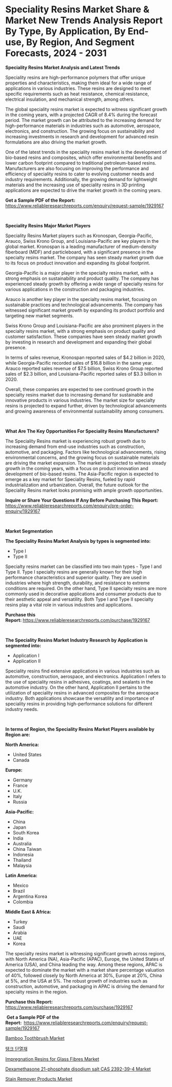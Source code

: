 <p><h1>Speciality Resins Market Share & Market New Trends Analysis Report By Type, By Application, By End-use, By Region, And Segment Forecasts, 2024 - 2031</h1></p><p><strong>Speciality Resins Market Analysis and Latest Trends</strong></p>
<p><p>Speciality resins are high-performance polymers that offer unique properties and characteristics, making them ideal for a wide range of applications in various industries. These resins are designed to meet specific requirements such as heat resistance, chemical resistance, electrical insulation, and mechanical strength, among others.</p><p>The global speciality resins market is expected to witness significant growth in the coming years, with a projected CAGR of 8.4% during the forecast period. The market growth can be attributed to the increasing demand for high-performance materials in industries such as automotive, aerospace, electronics, and construction. The growing focus on sustainability and increasing investments in research and development for advanced resin formulations are also driving the market growth.</p><p>One of the latest trends in the speciality resins market is the development of bio-based resins and composites, which offer environmental benefits and lower carbon footprint compared to traditional petroleum-based resins. Manufacturers are also focusing on improving the performance and efficiency of speciality resins to cater to evolving customer needs and industry requirements. Additionally, the growing demand for lightweight materials and the increasing use of speciality resins in 3D printing applications are expected to drive the market growth in the coming years.</p></p>
<p><strong>Get a Sample PDF of the Report:&nbsp;</strong> <a href="https://www.reliableresearchreports.com/enquiry/request-sample/1929167">https://www.reliableresearchreports.com/enquiry/request-sample/1929167</a></p>
<p>&nbsp;</p>
<p><strong>Speciality Resins Major Market Players</strong></p>
<p><p>Speciality Resins Market players such as Kronospan, Georgia-Pacific, Arauco, Swiss Krono Group, and Louisiana-Pacific are key players in the global market. Kronospan is a leading manufacturer of medium-density fiberboard (MDF) and particleboard, with a significant presence in the specialty resins market. The company has seen steady market growth due to its focus on product innovation and expanding its global footprint.</p><p>Georgia-Pacific is a major player in the specialty resins market, with a strong emphasis on sustainability and product quality. The company has experienced steady growth by offering a wide range of specialty resins for various applications in the construction and packaging industries.</p><p>Arauco is another key player in the specialty resins market, focusing on sustainable practices and technological advancements. The company has witnessed significant market growth by expanding its product portfolio and targeting new market segments.</p><p>Swiss Krono Group and Louisiana-Pacific are also prominent players in the specialty resins market, with a strong emphasis on product quality and customer satisfaction. These companies have seen steady market growth by investing in research and development and expanding their global presence.</p><p>In terms of sales revenue, Kronospan reported sales of $4.2 billion in 2020, while Georgia-Pacific recorded sales of $16.8 billion in the same year. Arauco reported sales revenue of $7.5 billion, Swiss Krono Group reported sales of $2.3 billion, and Louisiana-Pacific reported sales of $3.3 billion in 2020.</p><p>Overall, these companies are expected to see continued growth in the specialty resins market due to increasing demand for sustainable and innovative products in various industries. The market size for specialty resins is projected to expand further, driven by technological advancements and growing awareness of environmental sustainability among consumers.</p></p>
<p>&nbsp;</p>
<p><strong>What Are The Key Opportunities For Speciality Resins Manufacturers?</strong></p>
<p><p>The Speciality Resins market is experiencing robust growth due to increasing demand from end-use industries such as construction, automotive, and packaging. Factors like technological advancements, rising environmental concerns, and the growing focus on sustainable materials are driving the market expansion. The market is projected to witness steady growth in the coming years, with a focus on product innovation and development of bio-based resins. The Asia-Pacific region is expected to emerge as a key market for Speciality Resins, fueled by rapid industrialization and urbanization. Overall, the future outlook for the Speciality Resins market looks promising with ample growth opportunities.</p></p>
<p><strong>Inquire or Share Your Questions If Any Before Purchasing This Report:</strong> <a href="https://www.reliableresearchreports.com/enquiry/pre-order-enquiry/1929167">https://www.reliableresearchreports.com/enquiry/pre-order-enquiry/1929167</a></p>
<p>&nbsp;</p>
<p><strong>Market Segmentation</strong></p>
<p><strong>The Speciality Resins Market Analysis by types is segmented into:</strong></p>
<p><ul><li>Type I</li><li>Type II</li></ul></p>
<p><p>Specialty resins market can be classified into two main types - Type I and Type II. Type I specialty resins are generally known for their high performance characteristics and superior quality. They are used in industries where high strength, durability, and resistance to extreme conditions are required. On the other hand, Type II specialty resins are more commonly used in decorative applications and consumer products due to their aesthetic appeal and versatility. Both Type I and Type II specialty resins play a vital role in various industries and applications.</p></p>
<p><strong>Purchase this Report:&nbsp;</strong><a href="https://www.reliableresearchreports.com/purchase/1929167">https://www.reliableresearchreports.com/purchase/1929167</a></p>
<p>&nbsp;</p>
<p><strong>The Speciality Resins Market Industry Research by Application is segmented into:</strong></p>
<p><ul><li>Application I</li><li>Application II</li></ul></p>
<p><p>Speciality resins find extensive applications in various industries such as automotive, construction, aerospace, and electronics. Application I refers to the use of speciality resins in adhesives, coatings, and sealants in the automotive industry. On the other hand, Application II pertains to the utilization of speciality resins in advanced composites for the aerospace industry. Both applications showcase the versatility and importance of speciality resins in providing high-performance solutions for different industry needs.</p></p>
<p>&nbsp;</p>
<p><strong>In terms of Region, the Speciality Resins Market Players available by Region are:</strong></p>
<p>
    <p> <strong> North America: </strong>
        <ul>
            <li>United States</li>
            <li>Canada</li>
        </ul>
        </p> 
    <p> <strong> Europe: </strong>
        <ul>
            <li>Germany</li>
            <li>France</li>
            <li>U.K.</li>
            <li>Italy</li>
            <li>Russia</li>
        </ul>
        </p> 
    <p> <strong> Asia-Pacific: </strong>
        <ul>
            <li>China</li>
            <li>Japan</li>
            <li>South Korea</li>
            <li>India</li>
            <li>Australia</li>
            <li>China Taiwan</li>
            <li>Indonesia</li>
            <li>Thailand</li>
            <li>Malaysia</li>
        </ul>
        </p> 
    <p> <strong> Latin America: </strong>
        <ul>
            <li>Mexico</li>
            <li>Brazil</li>
            <li>Argentina Korea</li>
            <li>Colombia</li>
        </ul>
        </p> 
    <p> <strong> Middle East & Africa: </strong>
        <ul>
            <li>Turkey</li>
            <li>Saudi</li>
            <li>Arabia</li>
            <li>UAE</li>
            <li>Korea</li>
        </ul>
    </p>
    </p>
<p><p>The specialty resins market is witnessing significant growth across regions, with North America (NA), Asia-Pacific (APAC), Europe, the United States of America (USA), and China leading the way. Among these regions, APAC is expected to dominate the market with a market share percentage valuation of 40%, followed closely by North America at 30%, Europe at 20%, China at 5%, and the USA at 5%. The robust growth of industries such as construction, automotive, and packaging in APAC is driving the demand for specialty resins in the region.</p></p>
<p><strong>Purchase this Report: </strong><a href="https://www.reliableresearchreports.com/purchase/1929167">https://www.reliableresearchreports.com/purchase/1929167</a></p>
<p>&nbsp;<strong>Get a Sample PDF of the Report:&nbsp;&nbsp;</strong><a href="https://www.reliableresearchreports.com/enquiry/request-sample/1929167">https://www.reliableresearchreports.com/enquiry/request-sample/1929167</a></p>
<p><strong></strong></p>
<p><p><a href="https://view.publitas.com/reportprime-1/bamboo-toothbrush-market-provides-detailed-segmentation-of-this-market-based-on-type-application-and-region-and-forecast-for-the-period-from-2024-2031/">Bamboo Toothbrush Market</a></p><p><a href="https://medium.com/@oxehjhnqfqdjy2/%ED%83%B1%ED%81%AC-%EB%8B%A8%EC%97%B4-%EC%8B%9C%EC%9E%A5-%EC%A1%B0%EC%82%AC-%EB%B3%B4%EA%B3%A0%EC%84%9C-%EA%B7%B8-%EC%97%AD%EC%82%AC-%EB%B0%8F-2024%EB%85%84%EB%B6%80%ED%84%B0-2031%EB%85%84%EA%B9%8C%EC%A7%80%EC%9D%98-%EC%98%88%EC%B8%A1-61ee41842016">탱크 단열재</a></p><p><a href="https://github.com/moyahfrancoestellec51j635wcx/Market-Research-Report-List-1/blob/main/impregnation-resins-for-glass-fibres-market.md">Impregnation Resins for Glass Fibres Market</a></p><p><a href="https://forested-sushi-9b0.notion.site/Dexamethasone-21-phosphate-disodium-salt-CAS-2392-39-4-Market-Size-Market-Trends-and-Growth-Outloo-c228c1c1ab7a489faf3ec75444291a97">Dexamethasone 21-phosphate disodium salt CAS 2392-39-4 Market</a></p><p><a href="https://view.publitas.com/reportprime-1/stain-remover-products-market-size-2024-2031-global-industrial-analysis-key-geographical-regions-market-share-top-key-players-product-types-and-forecast-research-report/">Stain Remover Products Market</a></p></p>
